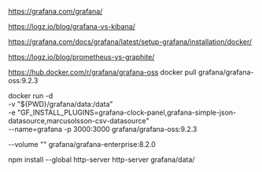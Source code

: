 https://grafana.com/grafana/

https://logz.io/blog/grafana-vs-kibana/

https://grafana.com/docs/grafana/latest/setup-grafana/installation/docker/

https://logz.io/blog/prometheus-vs-graphite/


https://hub.docker.com/r/grafana/grafana-oss
docker pull grafana/grafana-oss:9.2.3

docker run -d \
    -v "${PWD}/grafana/data:/data" \
    -e "GF_INSTALL_PLUGINS=grafana-clock-panel,grafana-simple-json-datasource,marcusolsson-csv-datasource" \
    --name=grafana -p 3000:3000 grafana/grafana-oss:9.2.3



--volume "<your volume mapping here>" grafana/grafana-enterprise:8.2.0


npm install --global http-server
http-server grafana/data/
